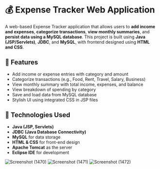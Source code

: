 # 💰 Expense Tracker Web Application

A web-based Expense Tracker application that allows users to **add income and expenses**, **categorize transactions**, **view monthly summaries**, and **persist data using a MySQL database**. This project is built using **Java (JSP/Servlets)**, **JDBC**, and **MySQL**, with frontend designed using **HTML and CSS**.

## 📌 Features

- Add income or expense entries with category and amount
- Categorize transactions (e.g., Food, Rent, Travel, Salary, Business)
- View monthly summary with total income, expenses, and balance
- View breakdown of spending by category
- Save and load data from MySQL database
- Stylish UI using integrated CSS in JSP files

## 🧰 Technologies Used

- **Java (JSP, Servlets)**
- **JDBC (Java Database Connectivity)**
- **MySQL** for data storage
- **HTML & CSS** for front-end design
- **Apache Tomcat** as the server
- **Eclipse IDE** for development

![Screenshot (1470)](https://github.com/user-attachments/assets/2f8e109a-3060-48d7-9567-46a06162fe63)
![Screenshot (1471)](https://github.com/user-attachments/assets/5b4de612-6d3a-4b7a-ab57-1ea3dd75b381)
![Screenshot (1472)](https://github.com/user-attachments/assets/5cae8c27-57fa-470c-9398-6bc97e492a96)



